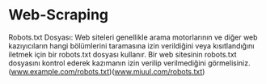 # Web-Scraping

Robots.txt Dosyası: Web siteleri genellikle arama motorlarının ve diğer web kazıyıcıların hangi bölümlerini taramasına izin verildiğini veya kısıtlandığını iletmek için bir robots.txt dosyası kullanır. Bir web sitesinin robots.txt dosyasını kontrol ederek kazımanın izin verilip verilmediğini görmelisiniz. (www.example.com/robots.txt)(www.miuul.com/robots.txt)



